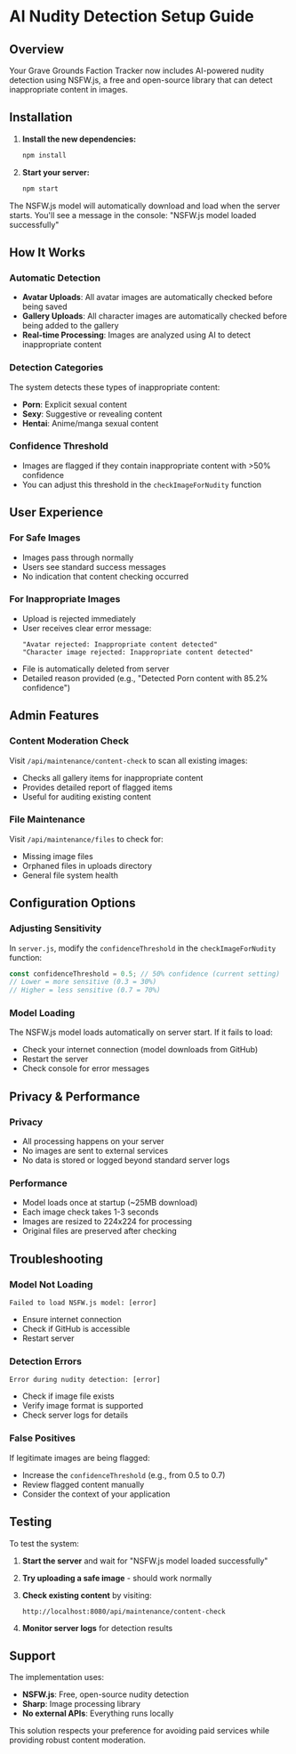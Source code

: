 # AI Nudity Detection Setup Guide

## Overview
Your Grave Grounds Faction Tracker now includes AI-powered nudity detection using NSFW.js, a free and open-source library that can detect inappropriate content in images.

## Installation

1. **Install the new dependencies:**
   ```bash
   npm install
   ```

2. **Start your server:**
   ```bash
   npm start
   ```

The NSFW.js model will automatically download and load when the server starts. You'll see a message in the console: "NSFW.js model loaded successfully"

## How It Works

### Automatic Detection
- **Avatar Uploads**: All avatar images are automatically checked before being saved
- **Gallery Uploads**: All character images are automatically checked before being added to the gallery
- **Real-time Processing**: Images are analyzed using AI to detect inappropriate content

### Detection Categories
The system detects these types of inappropriate content:
- **Porn**: Explicit sexual content
- **Sexy**: Suggestive or revealing content
- **Hentai**: Anime/manga sexual content

### Confidence Threshold
- Images are flagged if they contain inappropriate content with >50% confidence
- You can adjust this threshold in the `checkImageForNudity` function

## User Experience

### For Safe Images
- Images pass through normally
- Users see standard success messages
- No indication that content checking occurred

### For Inappropriate Images
- Upload is rejected immediately
- User receives clear error message:
  ```
  "Avatar rejected: Inappropriate content detected"
  "Character image rejected: Inappropriate content detected"
  ```
- File is automatically deleted from server
- Detailed reason provided (e.g., "Detected Porn content with 85.2% confidence")

## Admin Features

### Content Moderation Check
Visit `/api/maintenance/content-check` to scan all existing images:
- Checks all gallery items for inappropriate content
- Provides detailed report of flagged items
- Useful for auditing existing content

### File Maintenance
Visit `/api/maintenance/files` to check for:
- Missing image files
- Orphaned files in uploads directory
- General file system health

## Configuration Options

### Adjusting Sensitivity
In `server.js`, modify the `confidenceThreshold` in the `checkImageForNudity` function:
```javascript
const confidenceThreshold = 0.5; // 50% confidence (current setting)
// Lower = more sensitive (0.3 = 30%)
// Higher = less sensitive (0.7 = 70%)
```

### Model Loading
The NSFW.js model loads automatically on server start. If it fails to load:
- Check your internet connection (model downloads from GitHub)
- Restart the server
- Check console for error messages

## Privacy & Performance

### Privacy
- All processing happens on your server
- No images are sent to external services
- No data is stored or logged beyond standard server logs

### Performance
- Model loads once at startup (~25MB download)
- Each image check takes 1-3 seconds
- Images are resized to 224x224 for processing
- Original files are preserved after checking

## Troubleshooting

### Model Not Loading
```
Failed to load NSFW.js model: [error]
```
- Ensure internet connection
- Check if GitHub is accessible
- Restart server

### Detection Errors
```
Error during nudity detection: [error]
```
- Check if image file exists
- Verify image format is supported
- Check server logs for details

### False Positives
If legitimate images are being flagged:
- Increase the `confidenceThreshold` (e.g., from 0.5 to 0.7)
- Review flagged content manually
- Consider the context of your application

## Testing

To test the system:

1. **Start the server** and wait for "NSFW.js model loaded successfully"

2. **Try uploading a safe image** - should work normally

3. **Check existing content** by visiting:
   ```
   http://localhost:8080/api/maintenance/content-check
   ```

4. **Monitor server logs** for detection results

## Support

The implementation uses:
- **NSFW.js**: Free, open-source nudity detection
- **Sharp**: Image processing library
- **No external APIs**: Everything runs locally

This solution respects your preference for avoiding paid services while providing robust content moderation.
